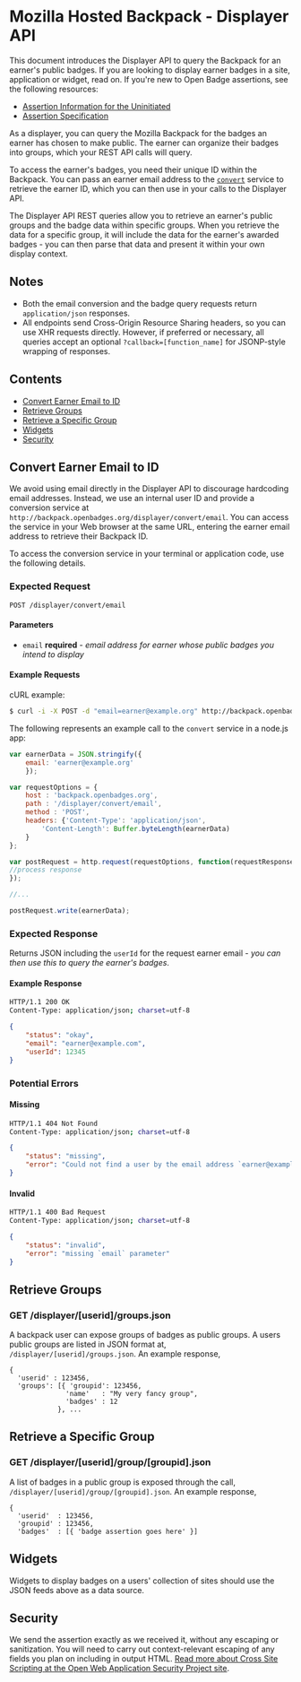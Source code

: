 # Mozilla Hosted Backpack - Displayer API

This document introduces the Displayer API to query the Backpack for an earner's public badges. If you are looking to display earner badges in a site, application or widget, read on. If you're new to Open Badge assertions, see the following resources:

* [Assertion Information for the Uninitiated](https://github.com/mozilla/openbadges/wiki/Assertion-Information-for-the-Uninitiated)
* [Assertion Specification](https://github.com/mozilla/openbadges-specification/blob/master/Assertion/latest.md)

As a displayer, you can query the Mozilla Backpack for the badges an earner has chosen to make public. The earner can organize their badges into groups, which your REST API calls will query. 

To access the earner's badges, you need their unique ID within the Backpack. You can pass an earner email address to the [`convert`](#convert-earner-email-to-id) service to retrieve the earner ID, which you can then use in your calls to the Displayer API.

The Displayer API REST queries allow you to retrieve an earner's public groups and the badge data within specific groups. When you retrieve the data for a specific group, it will include the data for the earner's awarded badges - you can then parse that data and present it within your own display context.

## Notes

* Both the email conversion and the badge query requests return `application/json` responses.
* All endpoints send Cross-Origin Resource Sharing headers, so you can use XHR requests directly. However, if preferred or necessary, all queries accept an optional `?callback=[function_name]` for JSONP-style wrapping of responses.

## Contents

* [Convert Earner Email to ID](#convert-earner-email-to-id)
* [Retrieve Groups](#retrieve-groups)
* [Retrieve a Specific Group](#retrieve-a-specific-group)
* [Widgets](#widgets)
* [Security](#security)

## Convert Earner Email to ID

We avoid using email directly in the Displayer API to discourage hardcoding email addresses. Instead, we use an internal user ID and provide a conversion service at `http://backpack.openbadges.org/displayer/convert/email`. You can access the service in your Web browser at the same URL, entering the earner email address to retrieve their Backpack ID.

To access the conversion service in your terminal or application code, use the following details.

### Expected Request

```
POST /displayer/convert/email
```

#### Parameters

* `email` __required__ - _email address for earner whose public badges you intend to display_

#### Example Requests

cURL example:

```bash
$ curl -i -X POST -d "email=earner@example.org" http://backpack.openbadges.org/displayer/convert/email
```

The following represents an example call to the `convert` service in a node.js app:

```js
var earnerData = JSON.stringify({
	email: 'earner@example.org'
	});

var requestOptions = {
	host : 'backpack.openbadges.org', 
	path : '/displayer/convert/email', 
	method : 'POST', 
	headers: {'Content-Type': 'application/json',
		'Content-Length': Buffer.byteLength(earnerData)
	}
};

var postRequest = http.request(requestOptions, function(requestResponse) {
//process response
});

//...

postRequest.write(earnerData);
```

### Expected Response

Returns JSON including the `userId` for the request earner email - _you can then use this to query the earner's badges_.

#### Example Response

```bash
HTTP/1.1 200 OK
Content-Type: application/json; charset=utf-8
```

```json
{
    "status": "okay",
    "email": "earner@example.com",
    "userId": 12345
}
```

### Potential Errors

#### Missing 

```bash
HTTP/1.1 404 Not Found
Content-Type: application/json; charset=utf-8
```

```json
{
    "status": "missing",
    "error": "Could not find a user by the email address `earner@example.org`"
}
```

#### Invalid

```bash
HTTP/1.1 400 Bad Request
Content-Type: application/json; charset=utf-8
```

```json
{
    "status": "invalid",
    "error": "missing `email` parameter"
}
```



## Retrieve Groups

### GET /displayer/[userid]/groups.json

A backpack user can expose groups of badges as public groups.  A users public groups are listed in JSON format at, <code>/displayer/[userid]/groups.json</code>.  An example response,

    {
      'userid' : 123456,
      'groups': [{ 'groupid': 123456,
                  'name'   : "My very fancy group",
                  'badges' : 12
                }, ...

## Retrieve a Specific Group

### GET /displayer/[userid]/group/[groupid].json

A list of badges in a public group is exposed through the call, <code>/displayer/[userid]/group/[groupid].json</code>. An example response,

    {
      'userid'  : 123456,
      'groupid' : 123456,
      'badges'  : [{ 'badge assertion goes here' }]


## Widgets

Widgets to display badges on a users' collection of sites should use the JSON feeds above as a data source.

## Security

We send the assertion exactly as we received it, without any escaping or sanitization. You will need to carry out context-relevant escaping of any fields you plan on including in output HTML. [Read more about Cross Site Scripting at the Open Web Application Security Project site](https://www.owasp.org/index.php/Cross-site_Scripting_%28XSS%29).
